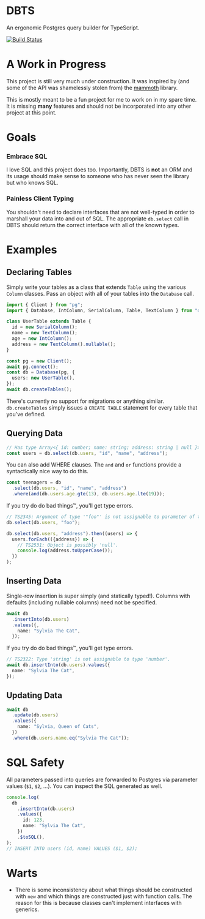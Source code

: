 # DBTS

An ergonomic Postgres query builder for TypeScript.

[![Build Status](https://travis-ci.org/travigd/dbts.svg?branch=master)](https://travis-ci.org/travigd/dbts)

# A Work in Progress

This project is still very much under construction.
It was inspired by (and some of the API was shamelessly stolen from) the [mammoth](https://github.com/Ff00ff/mammoth) library.

This is mostly meant to be a fun project for me to work on in my spare time.
It is missing **many** features and should not be incorporated into any other project at this point.

# Goals

### Embrace SQL

I love SQL and this project does too.
Importantly, DBTS is **not** an ORM and its usage should make sense to someone who has never seen the library but who knows SQL.

### Painless Client Typing

You shouldn't need to declare interfaces that are not well-typed in order to marshall your data into and out of SQL.
The appropriate `db.select` call in DBTS should return the correct interface with all of the known types.

# Examples

## Declaring Tables

Simply write your tables as a class that extends `Table` using the various `Column` classes.
Pass an object with all of your tables into the `Database` call.

```ts
import { Client } from "pg";
import { Database, IntColumn, SerialColumn, Table, TextColumn } from "dbts";

class UserTable extends Table {
  id = new SerialColumn();
  name = new TextColumn();
  age = new IntColumn();
  address = new TextColumn().nullable();
}

const pg = new Client();
await pg.connect();
const db = Database(pg, {
  users: new UserTable(),
});
await db.createTables();
```

There's currently no support for migrations or anything similar.
`db.createTables` simply issues a `CREATE TABLE` statement for every table that you've defined.

## Querying Data

```ts
// Has type Array<{ id: number; name: string; address: string | null }>
const users = db.select(db.users, "id", "name", "address");
```

You can also add WHERE clauses.
The `and` and `or` functions provide a syntactically nice way to do this.

```ts
const teenagers = db
  .select(db.users, "id", "name", "address")
  .where(and(db.users.age.gte(13), db.users.age.lte(19)));
```

If you try do do bad things™, you'll get type errors.

```ts
// TS2345: Argument of type '"foo"' is not assignable to parameter of type '"id" | "name" | "address"
db.select(db.users, "foo");

db.select(db.users, "address").then((users) => {
  users.forEach(({address}) => {
    // TS2531: Object is possibly 'null'.
    console.log(address.toUpperCase());
  })
);
```

## Inserting Data

Single-row insertion is super simply (and statically typed!).
Columns with defaults (including nullable columns) need not be specified.

```ts
await db
  .insertInto(db.users)
  .values({,
    name: "Sylvia The Cat",
  });
```

If you try do do bad things™, you'll get type errors.

```ts
// TS2322: Type 'string' is not assignable to type 'number'.
await db.insertInto(db.users).values({
  name: "Sylvia The Cat",
});
```

## Updating Data

```ts
await db
  .update(db.users)
  .values({
    name: "Sylvia, Queen of Cats",
  })
  .where(db.users.name.eq("Sylvia The Cat"));
```

# SQL Safety

All parameters passed into queries are forwarded to Postgres via parameter values (`$1`, `$2`, ...).
You can inspect the SQL generated as well.

```ts
console.log(
  db
    .insertInto(db.users)
    .values({
      id: 123,
      name: "Sylvia The Cat",
    })
    .$toSQL(),
);
// INSERT INTO users (id, name) VALUES ($1, $2);
```

# Warts

- There is some inconsistency about what things should be constructed with `new` and which things are constructed just
  with function calls. The reason for this is because classes can't implement interfaces with generics.
